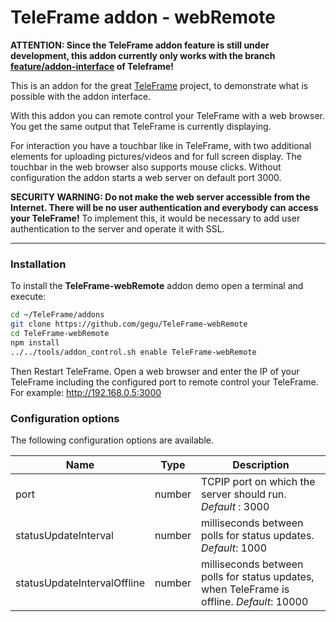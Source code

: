 # TeleFrame addon - webRemote

**ATTENTION: Since the TeleFrame addon feature is still under development, this addon currently only works with the branch [feature/addon-interface](https://github.com/LukeSkywalker92/TeleFrame/tree/feature/addon-interface) of Teleframe!**

This is an addon for the great [TeleFrame](https://github.com/LukeSkywalker92/TeleFrame) project, to demonstrate what is possible with the addon interface.

With this addon you can remote control your TeleFrame with a web browser. You get the same output that TeleFrame is currently displaying.

For interaction you have a touchbar like in TeleFrame, with two additional elements for uploading pictures/videos and for full screen display. The touchbar in the web browser also supports mouse clicks.
Without configuration the addon starts a web server on default port 3000.

**SECURITY WARNING: Do not make the web server accessible from the Internet. There will be no user authentication and everybody can access your TeleFrame!**
To implement this, it would be necessary to add user authentication to the server and operate it with SSL.

---
### Installation

To install the **TeleFrame-webRemote**  addon demo open a terminal and execute:

```sh
cd ~/TeleFrame/addons
git clone https://github.com/gegu/TeleFrame-webRemote
cd TeleFrame-webRemote
npm install
../../tools/addon_control.sh enable TeleFrame-webRemote
```

Then Restart TeleFrame. Open a web browser and enter the IP of your TeleFrame including the configured port to remote control your TeleFrame.
For example: http://192.168.0.5:3000

### Configuration options

The following configuration options are available.

| Name                        | Type   | Description                                                                                |
| --------------------------- | ------ | ------------------------------------------------------------------------------------------ |
| port                        | number | TCPIP port on which the server should run. _Default_ : 3000                                |
| statusUpdateInterval        | number | milliseconds between polls for status updates. _Default_: 1000                             |
| statusUpdateIntervalOffline | number | milliseconds between polls for status updates, when TeleFrame is offline. _Default_: 10000 |
